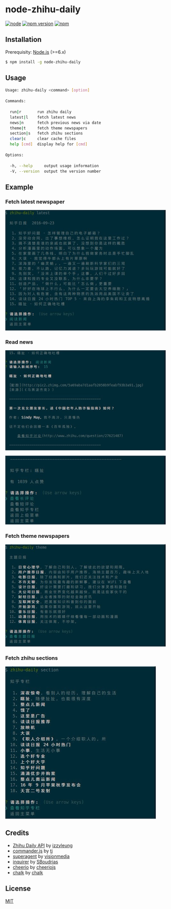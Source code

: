 # node-zhihu-daily

[![node](https://img.shields.io/node/v/node-zhihu-daily.svg)](https://www.npmjs.com/package/node-zhihu-daily)
[![npm version](https://img.shields.io/npm/v/node-zhihu-daily.svg)](https://www.npmjs.com/package/node-zhihu-daily)
[![npm](https://img.shields.io/npm/l/express.svg)](https://opensource.org/licenses/MIT)

## Installation

Prerequisity: [Node.js](https://nodejs.org/en/) (>=6.x)

``` bash
$ npm install -g node-zhihu-daily
```

## Usage

``` bash
Usage: zhihu-daily <command> [option]

Commands:

  run|r       run zhihu daily
  latest|l    fetch latest news
  news|n      fetch previous news via date
  theme|t     fetch theme newspapers
  section|s   fetch zhihu sections
  clear|c     clear cache files
  help [cmd]  display help for [cmd]

Options:

  -h, --help     output usage information
  -V, --version  output the version number
```

## Example

### Fetch latest newspaper

![latest](./assets/latest.jpg)

### Read news

![story](./assets/story-1.jpg)

![story](./assets/story-2.jpg)

### Fetch theme newspapers

![themes](./assets/themes.jpg)

### Fetch zhihu sections

![sections](./assets/sections.jpg)

## Credits

* [Zhihu Daily API](https://github.com/izzyleung/ZhihuDailyPurify/wiki/%E7%9F%A5%E4%B9%8E%E6%97%A5%E6%8A%A5-API-%E5%88%86%E6%9E%90) by [izzyleung](https://github.com/izzyleung)
* [commander.js](https://github.com/tj/commander.js) by [tj](https://github.com/tj)
* [superagent](https://github.com/visionmedia/superagent) by [visionmedia](https://github.com/visionmedia)
* [inquirer](https://github.com/SBoudrias/Inquirer.js/) by [SBoudrias](https://github.com/SBoudrias)
* [cheerio](https://github.com/cheeriojs/cheerio/) by [cheeriojs](https://github.com/cheeriojs)
* [chalk](https://github.com/chalk/chalk) by [chalk](https://github.com/chalk)

## License

[MIT](https://opensource.org/licenses/MIT)
